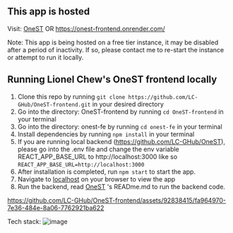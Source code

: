 ## This app is hosted
Visit: [OneST](https://onest-frontend.onrender.com/) OR https://onest-frontend.onrender.com/

Note: This app is being hosted on a free tier instance, it may be disabled after a period of inactivity. If so, please contact me to re-start the instance or attempt to run it locally.

## Running Lionel Chew's OneST frontend locally

1. Clone this repo by running ```git clone https://github.com/LC-GHub/OneST-frontend.git``` in your desired directory
2. Go into the directory: OneST-frontend by running ```cd OneST-frontend``` in your terminal
3. Go into the directory: onest-fe by running ```cd onest-fe``` in your terminal
4. Install dependencies by running ```npm install``` in your terminal
5. If you are running local backend (https://github.com/LC-GHub/OneST), please go into the .env file and change the env variable REACT_APP_BASE_URL to http://localhost:3000 like so ```REACT_APP_BASE_URL=http://localhost:3000```
6. After installation is completed, run ```npm start``` to start the app.
7. Navigate to [localhost](http://localhost:3000) on your browser to view the app
8. Run the backend, read [OneST](https://github.com/LC-GHub/OneST) 's READme.md to run the backend code.



https://github.com/LC-GHub/OneST-frontend/assets/92838415/fa964970-7e36-484e-8a06-7762921ba622

Tech stack:
![image](https://github.com/LC-GHub/OneST-frontend/assets/92838415/f91c5e2d-3d8a-4bb9-bd1d-258935e3f1ab)





